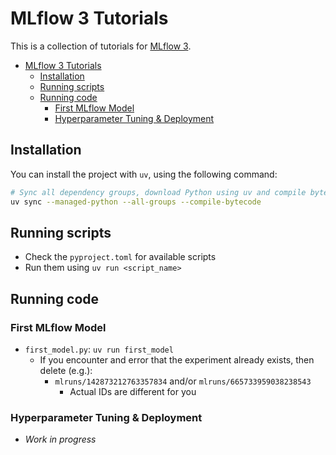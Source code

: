 # MLflow 3 Tutorials

This is a collection of tutorials for [MLflow 3](https://mlflow.org/docs/latest/index.html).

- [MLflow 3 Tutorials](#mlflow-3-tutorials)
  - [Installation](#installation)
  - [Running scripts](#running-scripts)
  - [Running code](#running-code)
    - [First MLflow Model](#first-mlflow-model)
    - [Hyperparameter Tuning \& Deployment](#hyperparameter-tuning--deployment)

## Installation

You can install the project with `uv`, using the following command:

```sh
# Sync all dependency groups, download Python using uv and compile bytecode to improve runtime
uv sync --managed-python --all-groups --compile-bytecode
```

## Running scripts

- Check the `pyproject.toml` for available scripts
- Run them using `uv run <script_name>`

## Running code

### First MLflow Model

- `first_model.py`: `uv run first_model`
  - If you encounter and error that the experiment already exists, then delete (e.g.):
    - `mlruns/142873212763357834` and/or `mlruns/665733959038238543`
      - Actual IDs are different for you

### Hyperparameter Tuning & Deployment

- _Work in progress_
